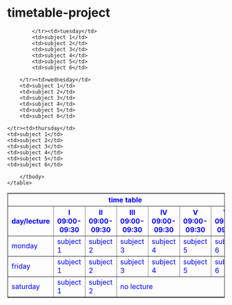 # timetable-project  
<!DOCTYPE html>
<html lang="en">
<head>
    <meta charset="UTF-8">
    <meta name="viewport" content="width=device-width, initial-scale=1.0">
    <title>project 1</title>
</head>
<body>
    <!-- head -->
    <table border cellpaiding="16px" style="color: blue;">
        <thead>
            <tr>
                <th colspan="7">time table</th>
            </tr>
            <tr>
                <th>day/lecture</th>
                <th>I <br>09:00-09:30</th>
                <th>II <br>09:00-09:30</th>
                <th>III <br>09:00-09:30</th>
                <th>IV <br>09:00-09:30</th>
                <th>V <br>09:00-09:30</th>
                <th>VI <br>09:00-09:30</th>
            </tr>
        </thead>
        <!-- body -->
        <tbody>
            <tr>
                <td>monday</td>
                <td>subject 1</td>
                <td>subject 2</td>
                <td>subject 3</td>
                <td>subject 4</td>
                <td>subject 5</td>
                <td>subject 6</td>

            </tr><td>tuesday</td>
            <td>subject 1</td>
            <td>subject 2</td>
            <td>subject 3</td>
            <td>subject 4</td>
            <td>subject 5</td>
            <td>subject 6</td>

        </tr><td>wednesday</td>
        <td>subject 1</td>
        <td>subject 2</td>
        <td>subject 3</td>
        <td>subject 4</td>
        <td>subject 5</td>
        <td>subject 6</td>

    </tr><td>thursday</td>
    <td>subject 1</td>
    <td>subject 2</td>
    <td>subject 3</td>
    <td>subject 4</td>
    <td>subject 5</td>
    <td>subject 6</td>

</tr><td>friday</td>
<td>subject 1</td>
<td>subject 2</td>
<td>subject 3</td>
<td>subject 4</td>
<td>subject 5</td>
<td>subject 6</td>

</tr><td>saturday</td>
<td>subject 1</td>
<td>subject 2</td>
<td colspan="4"> no lecture </td>


            



                
        </tbody>
    </table>
    
</body>
</html>
